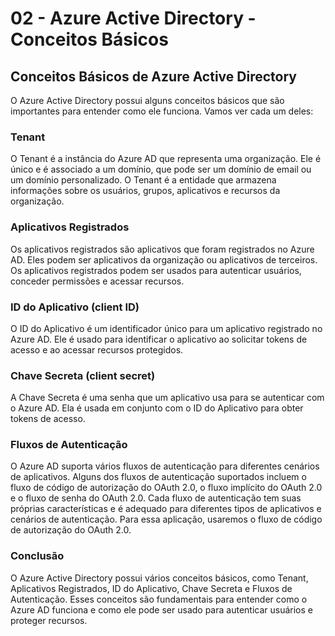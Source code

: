 # 02 - Azure Active Directory - Conceitos Básicos

## Conceitos Básicos de Azure Active Directory

O Azure Active Directory possui alguns conceitos básicos que são importantes para entender como ele funciona. Vamos ver cada um deles:

### Tenant

O Tenant é a instância do Azure AD que representa uma organização. Ele é único e é associado a um domínio, que pode ser um domínio de email ou um domínio personalizado. O Tenant é a entidade que armazena informações sobre os usuários, grupos, aplicativos e recursos da organização.

### Aplicativos Registrados

Os aplicativos registrados são aplicativos que foram registrados no Azure AD. Eles podem ser aplicativos da organização ou aplicativos de terceiros. Os aplicativos registrados podem ser usados para autenticar usuários, conceder permissões e acessar recursos.

### ID do Aplicativo (client ID)

O ID do Aplicativo é um identificador único para um aplicativo registrado no Azure AD. Ele é usado para identificar o aplicativo ao solicitar tokens de acesso e ao acessar recursos protegidos.

### Chave Secreta (client secret)

A Chave Secreta é uma senha que um aplicativo usa para se autenticar com o Azure AD. Ela é usada em conjunto com o ID do Aplicativo para obter tokens de acesso.

### Fluxos de Autenticação

O Azure AD suporta vários fluxos de autenticação para diferentes cenários de aplicativos. Alguns dos fluxos de autenticação suportados incluem o fluxo de código de autorização do OAuth 2.0, o fluxo implícito do OAuth 2.0 e o fluxo de senha do OAuth 2.0. Cada fluxo de autenticação tem suas próprias características e é adequado para diferentes tipos de aplicativos e cenários de autenticação. Para essa aplicação, usaremos o fluxo de código de autorização do OAuth 2.0.

### Conclusão

O Azure Active Directory possui vários conceitos básicos, como Tenant, Aplicativos Registrados, ID do Aplicativo, Chave Secreta e Fluxos de Autenticação. Esses conceitos são fundamentais para entender como o Azure AD funciona e como ele pode ser usado para autenticar usuários e proteger recursos.